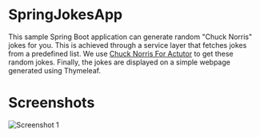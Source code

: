 # SpringJokesApp

This sample Spring Boot application can generate random "Chuck Norris" jokes for you. This is achieved through
a service layer that fetches jokes from a predefined list. We use
[Chuck Norris For Actutor](https://mvnrepository.com/artifact/guru.springframework/chuck-norris-for-actuator) to get
these random jokes. Finally, the jokes are displayed on a simple webpage generated using Thymeleaf.  

# Screenshots

![Screenshot 1](https://private-user-images.githubusercontent.com/20210939/353010548-ecfc35c1-d248-4bfc-985f-ad5c914a98b2.jpeg?jwt=eyJhbGciOiJIUzI1NiIsInR5cCI6IkpXVCJ9.eyJpc3MiOiJnaXRodWIuY29tIiwiYXVkIjoicmF3LmdpdGh1YnVzZXJjb250ZW50LmNvbSIsImtleSI6ImtleTUiLCJleHAiOjE3MjIyNDkxODcsIm5iZiI6MTcyMjI0ODg4NywicGF0aCI6Ii8yMDIxMDkzOS8zNTMwMTA1NDgtZWNmYzM1YzEtZDI0OC00YmZjLTk4NWYtYWQ1YzkxNGE5OGIyLmpwZWc_WC1BbXotQWxnb3JpdGhtPUFXUzQtSE1BQy1TSEEyNTYmWC1BbXotQ3JlZGVudGlhbD1BS0lBVkNPRFlMU0E1M1BRSzRaQSUyRjIwMjQwNzI5JTJGdXMtZWFzdC0xJTJGczMlMkZhd3M0X3JlcXVlc3QmWC1BbXotRGF0ZT0yMDI0MDcyOVQxMDI4MDdaJlgtQW16LUV4cGlyZXM9MzAwJlgtQW16LVNpZ25hdHVyZT1lODBmMzA2ZTVhMjQ2ODJiODU5NDNkYTFlOGY0YjI0OWJjMWY3YmFiNDA0MmE3ZTA3MThlYjM0ZjhjZDMxNmY2JlgtQW16LVNpZ25lZEhlYWRlcnM9aG9zdCZhY3Rvcl9pZD0wJmtleV9pZD0wJnJlcG9faWQ9MCJ9.yTORlfj7d0cx8fiLWWVON6AZzyKBjutGabPRj0ASm3Q)

